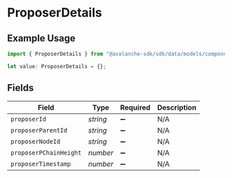 # ProposerDetails

## Example Usage

```typescript
import { ProposerDetails } from "@avalanche-sdk/sdk/data/models/components";

let value: ProposerDetails = {};
```

## Fields

| Field                  | Type                   | Required               | Description            |
| ---------------------- | ---------------------- | ---------------------- | ---------------------- |
| `proposerId`           | *string*               | :heavy_minus_sign:     | N/A                    |
| `proposerParentId`     | *string*               | :heavy_minus_sign:     | N/A                    |
| `proposerNodeId`       | *string*               | :heavy_minus_sign:     | N/A                    |
| `proposerPChainHeight` | *number*               | :heavy_minus_sign:     | N/A                    |
| `proposerTimestamp`    | *number*               | :heavy_minus_sign:     | N/A                    |